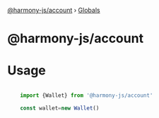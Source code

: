 [@harmony-js/account](README.md) › [Globals](globals.md)

# @harmony-js/account

# Usage

```typescript

    import {Wallet} from '@harmony-js/account'

    const wallet=new Wallet()

```
